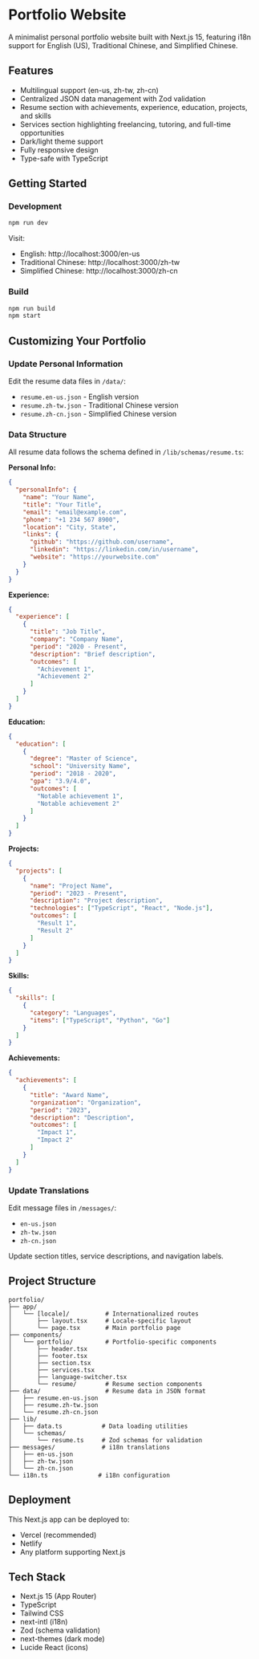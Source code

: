 # Portfolio Website

A minimalist personal portfolio website built with Next.js 15, featuring i18n support for English (US), Traditional Chinese, and Simplified Chinese.

## Features

- Multilingual support (en-us, zh-tw, zh-cn)
- Centralized JSON data management with Zod validation
- Resume section with achievements, experience, education, projects, and skills
- Services section highlighting freelancing, tutoring, and full-time opportunities
- Dark/light theme support
- Fully responsive design
- Type-safe with TypeScript

## Getting Started

### Development

```bash
npm run dev
```

Visit:
- English: http://localhost:3000/en-us
- Traditional Chinese: http://localhost:3000/zh-tw
- Simplified Chinese: http://localhost:3000/zh-cn

### Build

```bash
npm run build
npm start
```

## Customizing Your Portfolio

### Update Personal Information

Edit the resume data files in `/data/`:
- `resume.en-us.json` - English version
- `resume.zh-tw.json` - Traditional Chinese version
- `resume.zh-cn.json` - Simplified Chinese version

### Data Structure

All resume data follows the schema defined in `/lib/schemas/resume.ts`:

**Personal Info:**
```json
{
  "personalInfo": {
    "name": "Your Name",
    "title": "Your Title",
    "email": "email@example.com",
    "phone": "+1 234 567 8900",
    "location": "City, State",
    "links": {
      "github": "https://github.com/username",
      "linkedin": "https://linkedin.com/in/username",
      "website": "https://yourwebsite.com"
    }
  }
}
```

**Experience:**
```json
{
  "experience": [
    {
      "title": "Job Title",
      "company": "Company Name",
      "period": "2020 - Present",
      "description": "Brief description",
      "outcomes": [
        "Achievement 1",
        "Achievement 2"
      ]
    }
  ]
}
```

**Education:**
```json
{
  "education": [
    {
      "degree": "Master of Science",
      "school": "University Name",
      "period": "2018 - 2020",
      "gpa": "3.9/4.0",
      "outcomes": [
        "Notable achievement 1",
        "Notable achievement 2"
      ]
    }
  ]
}
```

**Projects:**
```json
{
  "projects": [
    {
      "name": "Project Name",
      "period": "2023 - Present",
      "description": "Project description",
      "technologies": ["TypeScript", "React", "Node.js"],
      "outcomes": [
        "Result 1",
        "Result 2"
      ]
    }
  ]
}
```

**Skills:**
```json
{
  "skills": [
    {
      "category": "Languages",
      "items": ["TypeScript", "Python", "Go"]
    }
  ]
}
```

**Achievements:**
```json
{
  "achievements": [
    {
      "title": "Award Name",
      "organization": "Organization",
      "period": "2023",
      "description": "Description",
      "outcomes": [
        "Impact 1",
        "Impact 2"
      ]
    }
  ]
}
```

### Update Translations

Edit message files in `/messages/`:
- `en-us.json`
- `zh-tw.json`
- `zh-cn.json`

Update section titles, service descriptions, and navigation labels.

## Project Structure

```
portfolio/
├── app/
│   └── [locale]/          # Internationalized routes
│       ├── layout.tsx     # Locale-specific layout
│       └── page.tsx       # Main portfolio page
├── components/
│   └── portfolio/         # Portfolio-specific components
│       ├── header.tsx
│       ├── footer.tsx
│       ├── section.tsx
│       ├── services.tsx
│       ├── language-switcher.tsx
│       └── resume/        # Resume section components
├── data/                  # Resume data in JSON format
│   ├── resume.en-us.json
│   ├── resume.zh-tw.json
│   └── resume.zh-cn.json
├── lib/
│   ├── data.ts           # Data loading utilities
│   └── schemas/
│       └── resume.ts     # Zod schemas for validation
├── messages/             # i18n translations
│   ├── en-us.json
│   ├── zh-tw.json
│   └── zh-cn.json
└── i18n.ts              # i18n configuration
```

## Deployment

This Next.js app can be deployed to:
- Vercel (recommended)
- Netlify
- Any platform supporting Next.js

## Tech Stack

- Next.js 15 (App Router)
- TypeScript
- Tailwind CSS
- next-intl (i18n)
- Zod (schema validation)
- next-themes (dark mode)
- Lucide React (icons)
